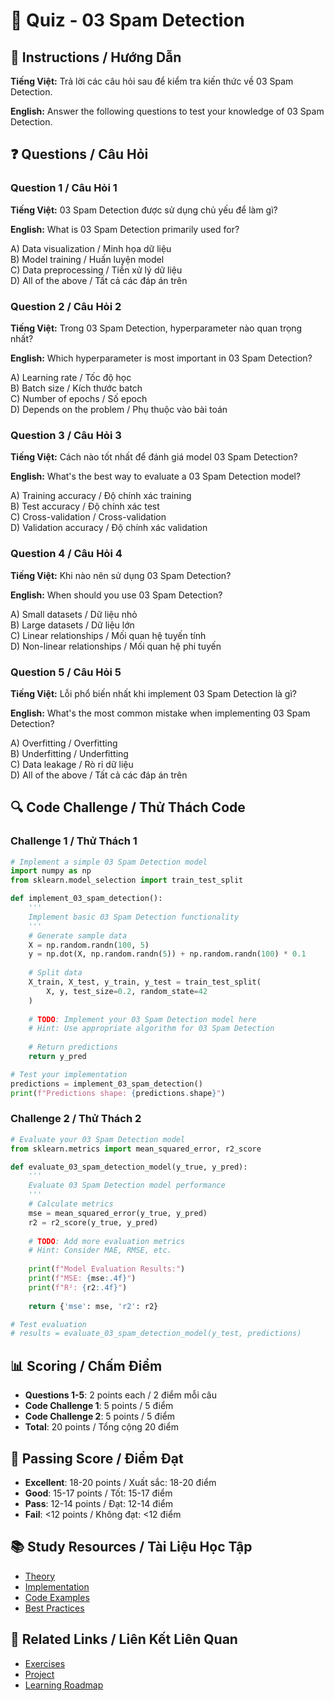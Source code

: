 # 🧠 Quiz - 03 Spam Detection

## 📝 Instructions / Hướng Dẫn

**Tiếng Việt:** Trả lời các câu hỏi sau để kiểm tra kiến thức về 03 Spam Detection.

**English:** Answer the following questions to test your knowledge of 03 Spam Detection.

## ❓ Questions / Câu Hỏi

### Question 1 / Câu Hỏi 1
**Tiếng Việt:** 03 Spam Detection được sử dụng chủ yếu để làm gì?

**English:** What is 03 Spam Detection primarily used for?

A) Data visualization / Minh họa dữ liệu  
B) Model training / Huấn luyện model  
C) Data preprocessing / Tiền xử lý dữ liệu  
D) All of the above / Tất cả các đáp án trên

### Question 2 / Câu Hỏi 2
**Tiếng Việt:** Trong 03 Spam Detection, hyperparameter nào quan trọng nhất?

**English:** Which hyperparameter is most important in 03 Spam Detection?

A) Learning rate / Tốc độ học  
B) Batch size / Kích thước batch  
C) Number of epochs / Số epoch  
D) Depends on the problem / Phụ thuộc vào bài toán

### Question 3 / Câu Hỏi 3
**Tiếng Việt:** Cách nào tốt nhất để đánh giá model 03 Spam Detection?

**English:** What's the best way to evaluate a 03 Spam Detection model?

A) Training accuracy / Độ chính xác training  
B) Test accuracy / Độ chính xác test  
C) Cross-validation / Cross-validation  
D) Validation accuracy / Độ chính xác validation

### Question 4 / Câu Hỏi 4
**Tiếng Việt:** Khi nào nên sử dụng 03 Spam Detection?

**English:** When should you use 03 Spam Detection?

A) Small datasets / Dữ liệu nhỏ  
B) Large datasets / Dữ liệu lớn  
C) Linear relationships / Mối quan hệ tuyến tính  
D) Non-linear relationships / Mối quan hệ phi tuyến

### Question 5 / Câu Hỏi 5
**Tiếng Việt:** Lỗi phổ biến nhất khi implement 03 Spam Detection là gì?

**English:** What's the most common mistake when implementing 03 Spam Detection?

A) Overfitting / Overfitting  
B) Underfitting / Underfitting  
C) Data leakage / Rò rỉ dữ liệu  
D) All of the above / Tất cả các đáp án trên

## 🔍 Code Challenge / Thử Thách Code

### Challenge 1 / Thử Thách 1
```python
# Implement a simple 03 Spam Detection model
import numpy as np
from sklearn.model_selection import train_test_split

def implement_03_spam_detection():
    '''
    Implement basic 03 Spam Detection functionality
    '''
    # Generate sample data
    X = np.random.randn(100, 5)
    y = np.dot(X, np.random.randn(5)) + np.random.randn(100) * 0.1
    
    # Split data
    X_train, X_test, y_train, y_test = train_test_split(
        X, y, test_size=0.2, random_state=42
    )
    
    # TODO: Implement your 03 Spam Detection model here
    # Hint: Use appropriate algorithm for 03 Spam Detection
    
    # Return predictions
    return y_pred

# Test your implementation
predictions = implement_03_spam_detection()
print(f"Predictions shape: {predictions.shape}")
```

### Challenge 2 / Thử Thách 2
```python
# Evaluate your 03 Spam Detection model
from sklearn.metrics import mean_squared_error, r2_score

def evaluate_03_spam_detection_model(y_true, y_pred):
    '''
    Evaluate 03 Spam Detection model performance
    '''
    # Calculate metrics
    mse = mean_squared_error(y_true, y_pred)
    r2 = r2_score(y_true, y_pred)
    
    # TODO: Add more evaluation metrics
    # Hint: Consider MAE, RMSE, etc.
    
    print(f"Model Evaluation Results:")
    print(f"MSE: {mse:.4f}")
    print(f"R²: {r2:.4f}")
    
    return {'mse': mse, 'r2': r2}

# Test evaluation
# results = evaluate_03_spam_detection_model(y_test, predictions)
```

## 📊 Scoring / Chấm Điểm

- **Questions 1-5**: 2 points each / 2 điểm mỗi câu
- **Code Challenge 1**: 5 points / 5 điểm
- **Code Challenge 2**: 5 points / 5 điểm
- **Total**: 20 points / Tổng cộng 20 điểm

## 🎯 Passing Score / Điểm Đạt

- **Excellent**: 18-20 points / Xuất sắc: 18-20 điểm
- **Good**: 15-17 points / Tốt: 15-17 điểm  
- **Pass**: 12-14 points / Đạt: 12-14 điểm
- **Fail**: <12 points / Không đạt: <12 điểm

## 📚 Study Resources / Tài Liệu Học Tập

- [Theory](./THEORY_03_spam_detection.md)
- [Implementation](./IMPLEMENTATION_03_spam_detection.md)
- [Code Examples](./CODE_EXAMPLES_03_spam_detection.md)
- [Best Practices](./BEST_PRACTICES_03_spam_detection.md)

## 🔗 Related Links / Liên Kết Liên Quan

- [Exercises](./EXERCISES_03_spam_detection.md)
- [Project](./PROJECT_03_spam_detection.md)
- [Learning Roadmap](./LEARNING_ROADMAP_03_spam_detection.md)
